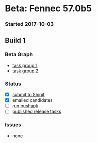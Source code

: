 # Beta: Fennec 57.0b5

### Started 2017-10-03

## Build 1


### Beta Graph
- [task group 1](https://tools.taskcluster.net/push-inspector/#/bO-HykbkTnan96lT6F0HZA)
- [task group 2](https://tools.taskcluster.net/push-inspector/#/en4l7uMKTkGEqU1OPGP6Ug)

### Status
- [x] [submit to Shipit](https://wiki.mozilla.org/Release:Release_Automation_on_Mercurial:Starting_a_Release#Submit_to_Ship_It)
- [x] emailed candidates
- [ ] [run pushapk](https://github.com/mozilla/releasewarrior/blob/master/how-tos/fennec-temp-relpro.md#run-pushapk-manually)
- [ ] [published release tasks](https://wiki.mozilla.org/Release:Release_Automation_on_Mercurial:Updates_through_Shipping#Post-release_tasks)

### Issues
- none
